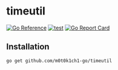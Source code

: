 # timeutil

[![Go Reference](https://pkg.go.dev/badge/github.com/m0t0k1ch1-go/timeutil.svg)](https://pkg.go.dev/github.com/m0t0k1ch1-go/timeutil)
[![test](https://github.com/m0t0k1ch1-go/timeutil/actions/workflows/test.yaml/badge.svg)](https://github.com/m0t0k1ch1-go/timeutil/actions/workflows/test.yaml)
[![Go Report Card](https://goreportcard.com/badge/github.com/m0t0k1ch1-go/timeutil)](https://goreportcard.com/report/github.com/m0t0k1ch1-go/timeutil)

## Installation

```
go get github.com/m0t0k1ch1-go/timeutil
```
